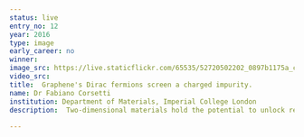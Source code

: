 ```yaml
---
status: live
entry_no: 12
year: 2016
type: image 
early_career: no 
winner: 
image_src: https://live.staticflickr.com/65535/52720502202_0897b1175a_c_d.jpg
video_src: 
title:  Graphene's Dirac fermions screen a charged impurity.
name: Dr Fabiano Corsetti
institution: Department of Materials, Imperial College London
description:  Two-dimensional materials hold the potential to unlock revolutionary advances in technology  with the development of ultrasmall devices for nano and bioelectronics, biosensors, flexible  electronics, photovoltaics, and more. The realisation of 2D devices relies crucially on understanding  and controlling the interaction with adsorbates. We use ARCHER to simulate this interaction using a  multiscale methodology which bridges first-principles density-functional theory calculations with  large-scale tight-binding Hamiltonians. The image shows a simulation of an isolated calcium adatom on  graphene; the calcium is charged, and therefore acts as a Coulomb impurity that is screened by the electrons  in graphene (shown by the green cutaway surface). The screening properties of graphene are unique due the  properties of its massless Dirac quasiparticles.
  
---
```

